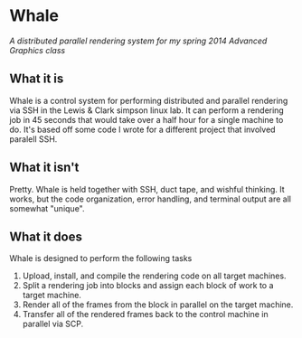 # Whale
*A distributed parallel rendering system for my spring 2014 Advanced Graphics class*

## What it is
Whale is a control system for performing distributed and parallel rendering via SSH in the Lewis & Clark simpson linux lab. It can perform a rendering job in 45 seconds that would take over a half hour for a single machine to do. It's based off some code I wrote for a different project that involved paralell SSH.

## What it isn't
Pretty. Whale is held together with SSH, duct tape, and wishful thinking. It works, but the code organization, error handling, and terminal output are all somewhat "unique".

## What it does
Whale is designed to perform the following tasks

1. Upload, install, and compile the rendering code on all target machines.
2. Split a rendering job into blocks and assign each block of work to a target machine.
3. Render all of the frames from the block in parallel on the target machine.
4. Transfer all of the rendered frames back to the control machine in parallel via SCP.
